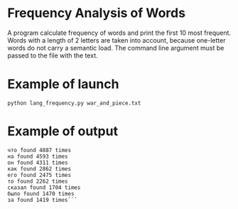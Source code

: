 # Frequency Analysis of Words

A program calculate frequency of words and print the first 10 most frequent.
Words with a length of 2 letters are taken into account, because one-letter words do not carry a semantic load.
The command line argument must be passed to the file with the text.

# Example of launch
```python lang_frequency.py war_and_piece.txt```

# Example of output
```не found 5616 times
что found 4887 times
на found 4593 times
он found 4311 times
как found 2862 times
его found 2475 times
то found 2262 times
сказал found 1704 times
было found 1470 times
за found 1419 times```

